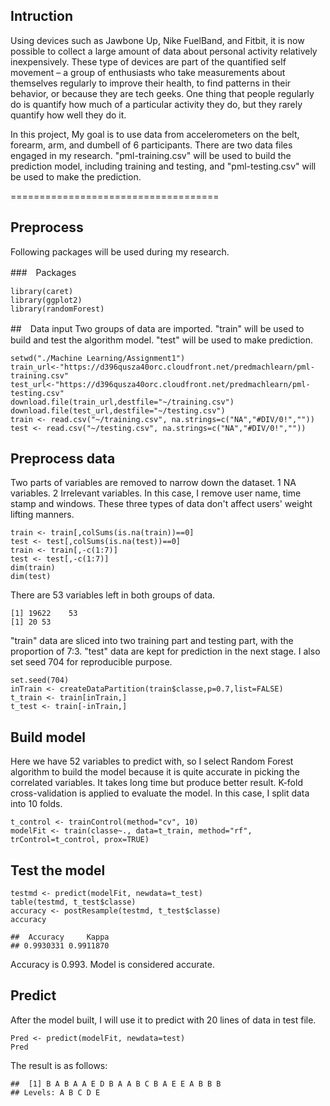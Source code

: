 ## Intruction

Using devices such as Jawbone Up, Nike FuelBand, and Fitbit, it is now possible to collect a large amount of data about personal activity relatively inexpensively. These type of devices are part of the quantified self movement – a group of enthusiasts who take measurements about themselves regularly to improve their health, to find patterns in their behavior, or because they are tech geeks. One thing that people regularly do is quantify how much of a particular activity they do, but they rarely quantify how well they do it. 

In this project, My goal is to use data from accelerometers on the belt, forearm, arm, and dumbell of 6 participants. There are two data files engaged in my research. "pml-training.csv" will be used to build the prediction model, including training and testing, and "pml-testing.csv" will be used to make the prediction.

====================================

## Preprocess

Following packages will be used during my research.

###　Packages
```{r, cache = T}
library(caret)
library(ggplot2)
library(randomForest)
```

##　Data input
Two groups of data are imported.
"train" will be used to build and test the algorithm model.
"test" will be used to make prediction.
```{r, cache = T}
setwd("./Machine Learning/Assignment1")
train_url<-"https://d396qusza40orc.cloudfront.net/predmachlearn/pml-training.csv"
test_url<-"https://d396qusza40orc.cloudfront.net/predmachlearn/pml-testing.csv"
download.file(train_url,destfile="~/training.csv")
download.file(test_url,destfile="~/testing.csv")
train <- read.csv("~/training.csv", na.strings=c("NA","#DIV/0!",""))
test <- read.csv("~/testing.csv", na.strings=c("NA","#DIV/0!",""))
```

## Preprocess data
Two parts of variables are removed to narrow down the dataset.
1 NA variables.
2 Irrelevant variables. In this case, I remove user name, time stamp and windows. These three types of data don't affect users' weight lifting manners.

```{r, cache = T}
train <- train[,colSums(is.na(train))==0]
test <- test[,colSums(is.na(test))==0]
train <- train[,-c(1:7)]
test <- test[,-c(1:7)]
dim(train)
dim(test)
```

There are 53 variables left in both groups of data.

```{r, cache = T}
[1] 19622    53
[1] 20 53
```

"train" data are sliced into two training part and testing part, with the proportion of 7:3. "test" data are kept for prediction in the next stage.
I also set seed 704 for reproducible purpose.

```{r, cache = T}
set.seed(704)
inTrain <- createDataPartition(train$classe,p=0.7,list=FALSE)
t_train <- train[inTrain,]
t_test <- train[-inTrain,]
```

## Build model
Here we have 52 variables to predict with, so I select Random Forest algorithm to build the model because it is quite accurate in picking the correlated variables. It takes long time but produce better result.
K-fold cross-validation is applied to evaluate the model. In this case, I split data into 10 folds.
```{r, cache = T}
t_control <- trainControl(method="cv", 10)
modelFit <- train(classe~., data=t_train, method="rf", trControl=t_control, prox=TRUE)

```

## Test the model
```{r, cache = T}
testmd <- predict(modelFit, newdata=t_test)
table(testmd, t_test$classe)
accuracy <- postResample(testmd, t_test$classe)
accuracy
```
```
##  Accuracy     Kappa 
## 0.9930331 0.9911870
```
Accuracy is 0.993. Model is considered accurate.

## Predict
After the model built, I will use it to predict with 20 lines of data in test file.
```{r, cache = T}
Pred <- predict(modelFit, newdata=test)
Pred
```
The result is as follows:
```
##  [1] B A B A A E D B A A B C B A E E A B B B
## Levels: A B C D E
```
